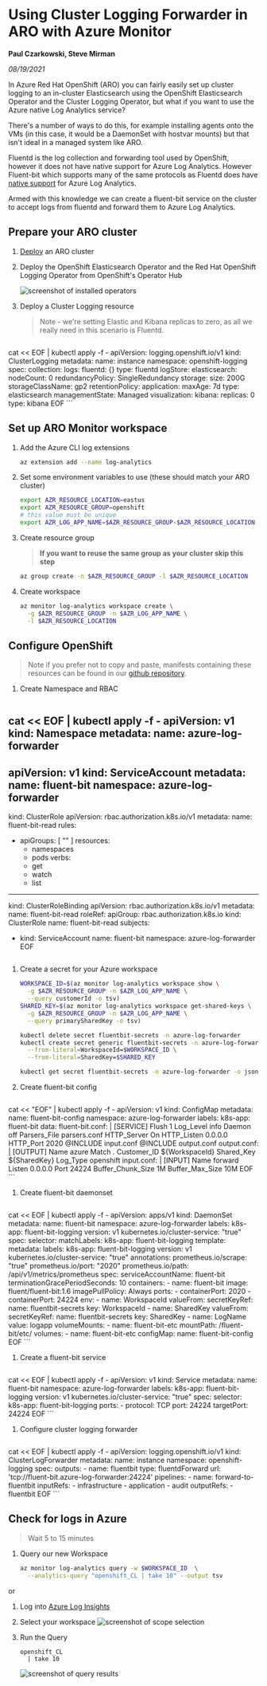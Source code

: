 # Using Cluster Logging Forwarder in ARO with Azure Monitor

**Paul Czarkowski, Steve Mirman**

*08/19/2021*

In Azure Red Hat OpenShift (ARO) you can fairly easily set up cluster logging to an in-cluster Elasticsearch using the OpenShift Elasticsearch Operator
and the Cluster Logging Operator, but what if you want to use the Azure native Log Analytics service?

There's a number of ways to do this, for example installing agents onto the VMs (in this case, it would be a DaemonSet with hostvar mounts) but that isn't ideal in a managed system like ARO.

Fluentd is the log collection and forwarding tool used by OpenShift, however it does not have native support for Azure Log Analytics. However Fluent-bit which supports many of the same protocols as Fluentd does have [native support](https://docs.fluentbit.io/manual/pipeline/outputs/azure) for Azure Log Analytics.

Armed with this knowledge we can create a fluent-bit service on the cluster to accept logs from fluentd and forward them to Azure Log Analytics.

## Prepare your ARO cluster

1. [Deploy](/docs/quickstart-aro) an ARO cluster

1. Deploy the OpenShift Elasticsearch Operator and the Red Hat OpenShift Logging Operator from OpenShift's Operator Hub

    ![screenshot of installed operators](./images/operator-hub.png)

1. Deploy a Cluster Logging resource

    > Note - we're setting Elastic and Kibana replicas to zero, as all we really need in this scenario is Fluentd.

    ```bash
cat << EOF | kubectl apply -f -
apiVersion: logging.openshift.io/v1
kind: ClusterLogging
metadata:
  name: instance
  namespace: openshift-logging
spec:
  collection:
    logs:
      fluentd: {}
      type: fluentd
  logStore:
    elasticsearch:
      nodeCount: 0
      redundancyPolicy: SingleRedundancy
      storage:
        size: 200G
        storageClassName: gp2
    retentionPolicy:
      application:
        maxAge: 7d
    type: elasticsearch
  managementState: Managed
  visualization:
    kibana:
      replicas: 0
    type: kibana
EOF
    ```

## Set up ARO Monitor workspace

1. Add the Azure CLI log extensions

    ```bash
    az extension add --name log-analytics
    ```

1. Set some environment variables to use (these should match your ARO cluster)

    ```bash
    export AZR_RESOURCE_LOCATION=eastus
    export AZR_RESOURCE_GROUP=openshift
    # this value must be unique
    export AZR_LOG_APP_NAME=$AZR_RESOURCE_GROUP-$AZR_RESOURCE_LOCATION
    ```

1. Create resource group

    > **If you want to reuse the same group as your cluster skip this step**

    ```bash
    az group create -n $AZR_RESOURCE_GROUP -l $AZR_RESOURCE_LOCATION
    ```

1. Create workspace

    ```bash
    az monitor log-analytics workspace create \
      -g $AZR_RESOURCE_GROUP -n $AZR_LOG_APP_NAME \
      -l $AZR_RESOURCE_LOCATION
    ```

## Configure OpenShift

> Note if you prefer not to copy and paste, manifests containing these resources can be found in our [github repository](https://github.com/rh-mobb/documentation/tree/main/docs/aro/clf-to-azure).

1. Create Namespace and RBAC

    ```bash
cat << EOF | kubectl apply -f -
apiVersion: v1
kind: Namespace
metadata:
  name: azure-log-forwarder
---
apiVersion: v1
kind: ServiceAccount
metadata:
  name: fluent-bit
  namespace: azure-log-forwarder
---
kind: ClusterRole
apiVersion: rbac.authorization.k8s.io/v1
metadata:
  name: fluent-bit-read
rules:
- apiGroups: [ "" ]
  resources:
  - namespaces
  - pods
  verbs:
  - get
  - watch
  - list
---
kind: ClusterRoleBinding
apiVersion: rbac.authorization.k8s.io/v1
metadata:
  name: fluent-bit-read
roleRef:
  apiGroup: rbac.authorization.k8s.io
  kind: ClusterRole
  name: fluent-bit-read
subjects:
- kind: ServiceAccount
  name: fluent-bit
  namespace: azure-log-forwarder
EOF
    ```

1. Create a secret for your Azure workspace

    ```bash
    WORKSPACE_ID=$(az monitor log-analytics workspace show \
      -g $AZR_RESOURCE_GROUP -n $AZR_LOG_APP_NAME \
      --query customerId -o tsv)
    SHARED_KEY=$(az monitor log-analytics workspace get-shared-keys \
      -g $AZR_RESOURCE_GROUP -n $AZR_LOG_APP_NAME \
      --query primarySharedKey -o tsv)

    kubectl delete secret fluentbit-secrets -n azure-log-forwarder
    kubectl create secret generic fluentbit-secrets -n azure-log-forwarder \
      --from-literal=WorkspaceId=$WORKSPACE_ID \
      --from-literal=SharedKey=$SHARED_KEY

    kubectl get secret fluentbit-secrets -n azure-log-forwarder -o jsonpath='{.data}'
    ```

1. Create fluent-bit config

    ```bash
cat << "EOF" | kubectl apply -f -
apiVersion: v1
kind: ConfigMap
metadata:
  name: fluent-bit-config
  namespace: azure-log-forwarder
  labels:
    k8s-app: fluent-bit
data:
  fluent-bit.conf: |
    [SERVICE]
        Flush         1
        Log_Level     info
        Daemon        off
        Parsers_File  parsers.conf
        HTTP_Server   On
        HTTP_Listen   0.0.0.0
        HTTP_Port     2020
    @INCLUDE input.conf
    @INCLUDE output.conf
  output.conf: |
    [OUTPUT]
        Name            azure
        Match           *.*
        Customer_ID     ${WorkspaceId}
        Shared_Key      ${SharedKey}
        Log_Type        openshift
  input.conf: |
    [INPUT]
        Name              forward
        Listen            0.0.0.0
        Port              24224
        Buffer_Chunk_Size 1M
        Buffer_Max_Size   10M
EOF
    ```

1. Create fluent-bit daemonset

    ```bash
cat << EOF | kubectl apply -f -
apiVersion: apps/v1
kind: DaemonSet
metadata:
  name: fluent-bit
  namespace: azure-log-forwarder
  labels:
    k8s-app: fluent-bit-logging
    version: v1
    kubernetes.io/cluster-service: "true"
spec:
  selector:
    matchLabels:
      k8s-app: fluent-bit-logging
  template:
    metadata:
      labels:
        k8s-app: fluent-bit-logging
        version: v1
        kubernetes.io/cluster-service: "true"
      annotations:
        prometheus.io/scrape: "true"
        prometheus.io/port: "2020"
        prometheus.io/path: /api/v1/metrics/prometheus
    spec:
      serviceAccountName: fluent-bit
      terminationGracePeriodSeconds: 10
      containers:
      - name: fluent-bit
        image: fluent/fluent-bit:1.6
        imagePullPolicy: Always
        ports:
          - containerPort: 2020
          - containerPort: 24224
        env:
        - name: WorkspaceId
          valueFrom:
            secretKeyRef:
              name: fluentbit-secrets
              key: WorkspaceId
        - name: SharedKey
          valueFrom:
            secretKeyRef:
              name: fluentbit-secrets
              key: SharedKey
        - name: LogName
          value: logapp
        volumeMounts:
          - name: fluent-bit-etc
            mountPath: /fluent-bit/etc/
      volumes:
      - name: fluent-bit-etc
        configMap:
            name: fluent-bit-config
EOF
    ```

1. Create a fluent-bit service

    ```bash
cat << EOF | kubectl apply -f -
apiVersion: v1
kind: Service
metadata:
  name: fluent-bit
  namespace: azure-log-forwarder
  labels:
    k8s-app: fluent-bit-logging
    version: v1
    kubernetes.io/cluster-service: "true"
spec:
  selector:
    k8s-app: fluent-bit-logging
  ports:
    - protocol: TCP
      port: 24224
      targetPort: 24224
EOF
    ```

1. Configure cluster logging forwarder

    ```bash
cat << EOF | kubectl apply -f -
apiVersion: logging.openshift.io/v1
kind: ClusterLogForwarder
metadata:
  name: instance
  namespace: openshift-logging
spec:
  outputs:
    - name: fluentbit
      type: fluentdForward
      url: 'tcp://fluent-bit.azure-log-forwarder:24224'
  pipelines:
    - name: forward-to-fluentbit
      inputRefs:
        - infrastructure
        - application
        - audit
      outputRefs:
        - fluentbit
EOF
    ```

## Check for logs in Azure

> Wait 5 to 15 minutes

1. Query our new Workspace

    ```bash
    az monitor log-analytics query -w $WORKSPACE_ID  \
      --analytics-query "openshift_CL | take 10" --output tsv
    ```

  or

  1. Log into [Azure Log Insights](https://portal.azure.com/#blade/Microsoft_Azure_Monitoring/AzureMonitoringBrowseBlade/logs)

  1. Select your workspace
      ![screenshot of scope selection](./images/select_scope.png)
  1. Run the Query

      ```
      openshift_CL
        | take 10
      ```
      ![screenshot of query results](./images/query_results.png)
